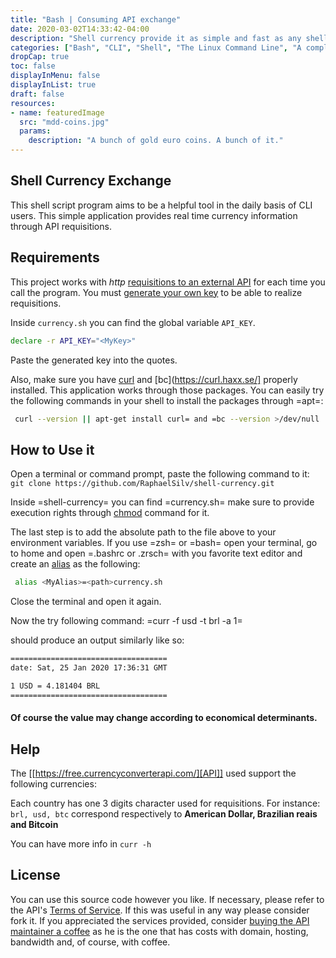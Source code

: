 ```yaml
---
title: "Bash | Consuming API exchange"
date: 2020-03-02T14:33:42-04:00
description: "Shell currency provide it as simple and fast as any shell --command and faster than any browser loading."
categories: ["Bash", "CLI", "Shell", "The Linux Command Line", "A complete introduction"]
dropCap: true
toc: false
displayInMenu: false
displayInList: true
draft: false
resources:
- name: featuredImage
  src: "mdd-coins.jpg"
  params:
    description: "A bunch of gold euro coins. A bunch of it."
---
```


## Shell Currency Exchange

This shell script program aims to be a helpful tool in the daily basis of CLI users. This simple application provides real time currency information through API requisitions.

## Requirements

This project works with *http* [requisitions to an external API](https://www.currencyconverterapi.com/) for each time
you call the program. You must [generate your own key](https://free.currencyconverterapi.com/free-api-key) to be able to realize requisitions.

Inside `currency.sh` you can find the global variable `API_KEY`.

```sh
declare -r API_KEY="<MyKey>"
```

Paste the generated key into the quotes.

Also, make sure you have [curl](https://curl.haxx.se/) and [bc](https://curl.haxx.se/] properly installed. This application
works through those packages. You can easily try the following commands in your
shell to install the packages through =apt=:

```sh
 curl --version || apt-get install curl= and =bc --version >/dev/null || apt-get install
```


## How to Use it
Open a terminal or command prompt, paste the following command to it:
`
git clone https://github.com/RaphaelSilv/shell-currency.git
`

Inside =shell-currency= you can find =currency.sh= make sure to provide
execution rights through  [chmod](https://linux.die.net/man/1/chmod) command for it.

The last step is to add the absolute path to the file above to your environment
variables. If you use =zsh= or =bash= open your terminal, go to home and open =.bashrc or .zrsch=
with you favorite text editor and create an [alias](https://shapeshed.com/unix-alias/) as the following:

```bash
 alias <MyAlias>=<path>currency.sh
```

Close the terminal and open it again.

Now the try following command: =curr -f usd -t brl -a 1=

should produce an output similarly like so:

```sh
===================================
date: Sat, 25 Jan 2020 17:36:31 GMT

1 USD = 4.181404 BRL
===================================
```
#### Of course the value may change according to economical determinants.


## Help

The [[https://free.currencyconverterapi.com/][API]] used support the following currencies:

Each country has one 3 digits character used for requisitions. For instance:
`brl, usd, btc` correspond respectively to **American Dollar, Brazilian reais and
Bitcoin**

You can have more info in `curr -h`


## License

You can use this source code however you like. If necessary, please refer to the
API's [Terms of Service](https://www.currencyconverterapi.com/terms-of-service). If this was useful in any way please consider fork
it. If you appreciated the services provided, consider [buying the API maintainer a coffee](https://www.currencyconverterapi.com/buy-me-coffee)  as he is the one that has costs with domain, hosting, bandwidth
and, of course, with coffee.
